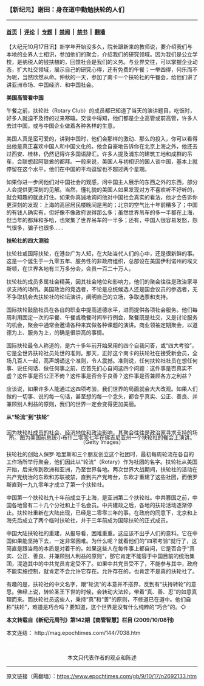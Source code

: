 ### 【新纪元】谢田：身在道中勤勉扶轮的人们

---

#### [首页](../../../..?n2692133) &nbsp;|&nbsp; [评论](../../../../../epoch-comment?n2692133) &nbsp;|&nbsp; [专题](../../../../../epoch-special?n2692133) &nbsp;|&nbsp; [禁闻](../../../../../epoch-news?n2692133) &nbsp;|&nbsp; [禁书](../../../../../books?n2692133) &nbsp;|&nbsp; [翻墙](https://github.com/gfw-breaker/nogfw/blob/master/README.md?n2692133)


<div class="post_content" id="artbody" itemprop="articleBody">
 <!-- article content begin -->
 <p>
  【大纪元10月17日讯】新学年开始没多久，院长跟新来的教师说，要介绍我们与本地的业界人士相识，参加他们的聚会，介绍我们的研究领域。因为我们是公立学校，是纳税人的钱扶植的，回馈社会是我们的义务。与业界交往，可以掌握企业动态，扩大社交领域，展示自己的研究心得，还有免费的午餐；一举四得，何乐而不为呢，当然欣然从命。仲秋的一天，参加了南卡一个扶轮社的午餐会，给他们讲了讲亚洲市场、中国经济、和中国社会。
 </p>
 <p>
  <b>
   美国高管看中国
  </b>
 </p>
 <p>
  午餐之前，扶轮社（Rotary Club）的成员都已知道了当天的演讲题目，吃饭时，好多人就迫不及待的过来寒暄。交谈中得知，他们都是企业高管或前高管，许多人去过中国，或与中国企业做着各种各样的生意。
 </p>
 <p>
  美国人真是蛮可爱的，讲到中国时，他们会那样的激动、那么的投入，你可以看得出他是真正喜欢中国人和中国文化的。他会自豪地告诉你在北京上海之外，他还去过西安、桂林，仍然记得许多国语辞汇。许多人提及浦东的建筑工地和成群的吊车，会联想起阿联酋的都拜。一般来说，美国人与初相识的国人谈中国，基本上就停留在这个水平，他们在中国的平均逗留也不超过两个星期。
 </p>
 <p>
  如果你进一步问他们对中国社会的观感，问中国主人展示的东西之外的东西，部分人会提供更深刻的见解。当然，懂礼貌的美国人如果发现对方不喜欢听不好听的，就会知趣的就此打住。如果你真诚地询问他对中国社会真实的看法，他才会告诉你更深刻的发现：上海的高层居民楼晚间是黑的；北京的空气比十年前糟多了；中国的有钱人确实有，但好像不像政府说得那么多；虽然世界吊车的多一半都在上海，但当年的都拜和多哈，也聚集了世界吊车的一半多；还有，中国人很容易发怒，怨气很多，骗子也很多……
 </p>
 <p>
  <b>
   扶轮社的四大测验
  </b>
 </p>
 <p>
  扶轮社或国际扶轮，在港台广为人知，在大陆当代人们的心中，还是很新鲜的事。这是一个诞生于一九零五年、服务性的非政府组织，总部设在美国伊利诺州的埃文斯顿，在世界各地有三万多分会，会员一百二十万人。
 </p>
 <p>
  扶轮社的成员多属社会精英，因其社会地位和影响力，他们的聚会往往是政治家寻求支持的场所。美国政治的竞选者，不论是总统候选人还是国会议员的参选者，无不争取机会去扶轮社的论坛演讲，阐明自己的立场，争取选票和支持。
 </p>
 <p>
  国际扶轮鼓励社员在各自的职业中提高道德水平，进而提供各项社会服务。他们每周利用固定一次的早餐、午餐或晚餐时间举行例会，聚餐既是社交，又是讨论服务的机会，聚会中通常会邀请各种来宾做各种课题的演讲。商业领袖定期聚会，以道德为上、服务为上，的确是很崇高的事情。
 </p>
 <p>
  国际扶轮最令人称道的，是六十多年前开始采用的四个自我问答，或“四大考验”，它是全世界扶轮社员处世的准则。那天，正好这个南卡的扶轮社在接受新会员，全场几百人一起，高声朗诵这个准则，令人震撼。准则说，任何扶轮社社员在想任何事、说任何话、做任何事之前，应首先扪心自问这四个问题：这件事是否真实不虚？这件事是否公正不倚？这件事是否合乎良善？这件事是否兼顾各方之利益？
 </p>
 <p>
  应该说，如果许多人能通过这四项考验，我们世界的局面就会大大改观。如果人们做的一切事、说的每一句话，甚至想的每一个念头，都合乎真实、公正、善良、并兼顾别人利益的原则，我们的世界一定会变得更加美丽。
 </p>
 <p>
  <b>
   从“轮流”到“扶轮”
  </b>
 </p>
 <p>
  <!--image v 1.0-->
 </p>
 <div style="line-height: 90%; text-align: center;">
  <br/>
  <span class="bn12">
   因为扶轮社成员的社会、经济地位和政治影响，其聚会往往是政治家寻求支持的场所。图为美国前总统小布什二零零七年在佛吉尼亚州一个扶轮社的餐会上演讲。（Getty Images）
  </span>
 </div>
 <p>
  <!-- -->
 </p>
 <p>
  扶轮社的创始人保罗‧哈里斯和三个朋友创立这个社团时，最初每周轮流在各自的工作场所举行聚会，他们因此以“轮流”（Rotary）作为社团的名字。扶轮社从美国开始，后来传到欧洲和亚洲，乃至世界各地。两次世界大战期间，扶轮社的活动在共产党统治的东欧和苏联被禁，直到共产党垮台，东欧才重建了这些社团，而俄罗斯直到一九九零年才成立了第一个扶轮社。
 </p>
 <p>
  中国第一个扶轮社九十年前成立于上海，是亚洲第二个扶轮社。中共篡国之前，中国各地曾有二十几个分社和上千名会员。中共建政之后，各地的扶轮活动逐渐停止。扶轮社重新在大陆出现，已经是二零零三年的事。在政府的同意下，北京和上海先后成立了两个临时扶轮社，并于三年前成为国际扶轮的正式成员。
 </p>
 <p>
  中国大陆扶轮社的重建，从报导看，困难重重。这应该不出乎人们的意料。它在中国如果能坚持下去，一定非常困难。为什么呢？就看他们的“四项考验”就行了，这简直是跟当局的本质是对着干的。如果这些人在每件事上都自问，它是否合乎“真实、公正、善良、并兼顾别人利益的原则”，那它肯定不能容于中国目前的统治集团，混迹其中的中共党员肯定受不了。如果中共党员受不了，不能参与其中，政府不能实施控制，就肯定不会允许它存在。允许存在的，也肯定不是真的扶轮社了。
 </p>
 <p>
  有趣的是，扶轮社的中文名字，跟“轮流”的本意并不搭界，反到有“扶持转轮”的意思。佛经上说，转轮圣王下世的时候，会转动大法轮，带着“真、善、忍”的如意真理而来。而扶轮社员这些人，秉持“真”和“善”的原则，不修道已在道中。他们自称“扶轮”，难道是巧合吗？要知道，这个世界是没有什么纯粹的“巧合”的。◇
 </p>
 <p>
  <b>
   本文转载自《新纪元周刊》第142期【商管智慧】栏目 (2009/10/08刊)
  </b>
 </p>
 <p>
  本文连结：
  <ok href=" http://mag.epochtimes.com/144/7038.htm " target="_blank">
   http://mag.epochtimes.com/144/7038.htm
  </ok>
 </p>
 <p>
  <font color="#ffffff">
   (http://www.dajiyuan.com)
  </font>
  <br/>
  <center>
   <font class="GY13">
    本文只代表作者的观点和陈述
   </font>
  </center>
 </p>
 <!-- article content end -->
 <div id="below_article_ad">
 </div>
</div>


---

原文链接（需翻墙）：https://www.epochtimes.com/gb/9/10/17/n2692133.htm